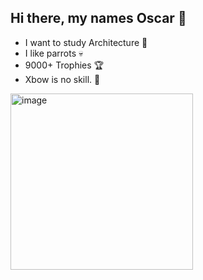## Hi there, my names Oscar 👋

- I want to study Architecture 🏢
- I like parrots 💀
- 9000+ Trophies 🏆
- Xbow is no skill. 🤬

<img width="292" height="282" alt="image" src="https://github.com/user-attachments/assets/ac0468a7-75cc-4366-b9e4-4d8376c110f1" />


<!--
**itsoscar0413/itsoscar0413** is a ✨ _special_ ✨ repository because its `README.md` (this file) appears on your GitHub profile.

Here are some ideas to get you started:

- 🔭 I’m currently working on ...
- 🌱 I’m currently learning ...
- 👯 I’m looking to collaborate on ...
- 🤔 I’m looking for help with ...
- 💬 Ask me about ...
- 📫 How to reach me: ...
- 😄 Pronouns: ...
- ⚡ Fun fact: ...
-->
